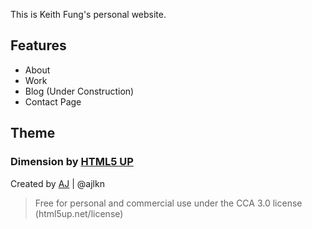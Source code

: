 This is Keith Fung's personal website. 

## Features

- About
- Work
- Blog (Under Construction)
- Contact Page

## Theme

### Dimension by [HTML5 UP](html5up.net) 
Created by [AJ](aj@lkn.io) | @ajlkn
> Free for personal and commercial use under the CCA 3.0 license (html5up.net/license)


